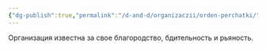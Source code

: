 ```yaml
---
{"dg-publish":true,"permalink":"/d-and-d/organizaczii/orden-perchatki/","created":"2024-02-19T19:15:28.714+03:00","updated":"2024-01-23T14:05:20.499+03:00"}
---
```


Организация известна за свое благородство, бдительность и рьяность.